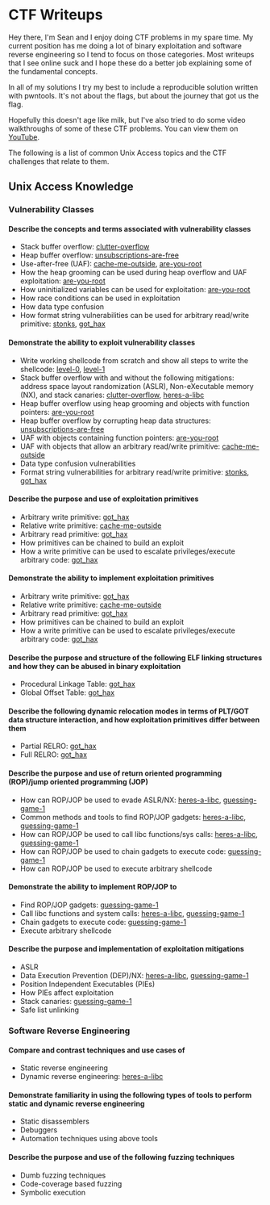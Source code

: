 # CTF Writeups

Hey there, I'm Sean and I enjoy doing CTF problems in my spare time. My current
position has me doing a lot of binary exploitation and software reverse
engineering so I tend to focus on those categories. Most writeups that I see
online suck and I hope these do a better job explaining some of the fundamental
concepts.

In all of my solutions I try my best to include a reproducible solution written
with pwntools. It's not about the flags, but about the journey that got us the
flag.

Hopefully this doesn't age like milk, but I've also tried to do some video
walkthroughs of some of these CTF problems. You can view them on
[YouTube][youtube].

The following is a list of common Unix Access topics and the CTF challenges
that relate to them.

## Unix Access Knowledge

### Vulnerability Classes

#### Describe the concepts and terms associated with vulnerability classes

* Stack buffer overflow: [clutter-overflow][clutter-overflow]
* Heap buffer overflow: [unsubscriptions-are-free][unsubscriptions]
* Use-after-free (UAF): [cache-me-outside][cache-me-outside],
[are-you-root][are-you-root]
* How the heap grooming can be used during heap overflow and UAF exploitation:
[are-you-root][are-you-root]
* How uninitialized variables can be used for exploitation:
[are-you-root][are-you-root]
* How race conditions can be used in exploitation
* How data type confusion
* How format string vulnerabilities can be used for arbitrary read/write
primitive: [stonks][stonks], [got_hax][got_hax]

#### Demonstrate the ability to exploit vulnerability classes

* Write working shellcode from scratch and show all steps to write the
shellcode: [level-0][level-0], [level-1][level-1]
* Stack buffer overflow with and without the following mitigations: address
space layout randomization (ASLR), Non-eXecutable memory (NX), and stack
canaries: [clutter-overflow][clutter-overflow], [heres-a-libc][heres-a-libc]
* Heap buffer overflow using heap grooming and objects with function pointers:
[are-you-root][are-you-root]
* Heap buffer overflow by corrupting heap data structures:
[unsubscriptions-are-free][unsubscriptions]
* UAF with objects containing function pointers: [are-you-root][are-you-root]
* UAF with objects that allow an arbitrary read/write primitive:
[cache-me-outside][cache-me-outside]
* Data type confusion vulnerabilities
* Format string vulnerabilities for arbitrary read/write primitive:
[stonks][stonks], [got_hax][got_hax]

#### Describe the purpose and use of exploitation primitives

* Arbitrary write primitive: [got_hax][got_hax]
* Relative write primitive: [cache-me-outside][cache-me-outside]
* Arbitrary read primitive: [got_hax][got_hax]
* How primitives can be chained to build an exploit
* How a write primitive can be used to escalate privileges/execute arbitrary
code: [got_hax][got_hax]

#### Demonstrate the ability to implement exploitation primitives

* Arbitrary write primitive: [got_hax][got_hax]
* Relative write primitive: [cache-me-outside][cache-me-outside]
* Arbitrary read primitive: [got_hax][got_hax]
* How primitives can be chained to build an exploit
* How a write primitive can be used to escalate privileges/execute arbitrary
code: [got_hax][got_hax]

#### Describe the purpose and structure of the following ELF linking structures and how they can be abused in binary exploitation

* Procedural Linkage Table: [got_hax][got_hax]
* Global Offset Table: [got_hax][got_hax]

#### Describe the following dynamic relocation modes in terms of PLT/GOT data structure interaction, and how exploitation primitives differ between them

* Partial RELRO: [got_hax][got_hax]
* Full RELRO: [got_hax][got_hax]

#### Describe the purpose and use of return oriented programming (ROP)/jump oriented programming (JOP)

* How can ROP/JOP be used to evade ASLR/NX: [heres-a-libc][heres-a-libc],
[guessing-game-1][guessing-game-1]
* Common methods and tools to find ROP/JOP gadgets:
[heres-a-libc][heres-a-libc], [guessing-game-1][guessing-game-1]
* How can ROP/JOP be used to call libc functions/sys calls:
[heres-a-libc][heres-a-libc], [guessing-game-1][guessing-game-1]
* How can ROP/JOP be used to chain gadgets to execute code:
[guessing-game-1][guessing-game-1]
* How can ROP/JOP be used to execute arbitrary shellcode

#### Demonstrate the ability to implement ROP/JOP to

* Find ROP/JOP gadgets: [guessing-game-1][guessing-game-1]
* Call libc functions and system calls: [heres-a-libc][heres-a-libc],
[guessing-game-1][guessing-game-1]
* Chain gadgets to execute code: [guessing-game-1][guessing-game-1]
* Execute arbitrary shellcode

#### Describe the purpose and implementation of exploitation mitigations

* ASLR
* Data Execution Prevention (DEP)/NX: [heres-a-libc][heres-a-libc],
[guessing-game-1][guessing-game-1]
* Position Independent Executables (PIEs)
* How PIEs affect exploitation
* Stack canaries: [guessing-game-1]
* Safe list unlinking

### Software Reverse Engineering

#### Compare and contrast techniques and use cases of

* Static reverse engineering
* Dynamic reverse engineering: [heres-a-libc][heres-a-libc]

#### Demonstrate familiarity in using the following types of tools to perform static and dynamic reverse engineering

* Static disassemblers
* Debuggers
* Automation techniques using above tools

#### Describe the purpose and use of the following fuzzing techniques

* Dumb fuzzing techniques
* Code-coverage based fuzzing
* Symbolic execution

[youtube]: https://www.youtube.com/channel/UC6VD4gYf2a6_0hwidZ9PjFA
[clutter-overflow]: picoCTF/binary-exploitation/clutter-overflow
[unsubscriptions]: picoCTF/binary-exploitation/unsubscriptions-are-free
[cache-me-outside]: picoCTF/binary-exploitation/cache-me-outside
[are-you-root]: picoCTF/binary-exploitation/are-you-root
[stonks]: picoCTF/binary-exploitation/stonks
[got_hax]: picoCTF/binary-exploitation/got_hax
[heres-a-libc]: picoCTF/binary-exploitation/heres-a-libc
[level-0]: random-pwnables/level-0/
[level-1]: random-pwnables/level-1/
[guessing-game-1]: picoCTF/binary-exploitation/guessing-game-1/
